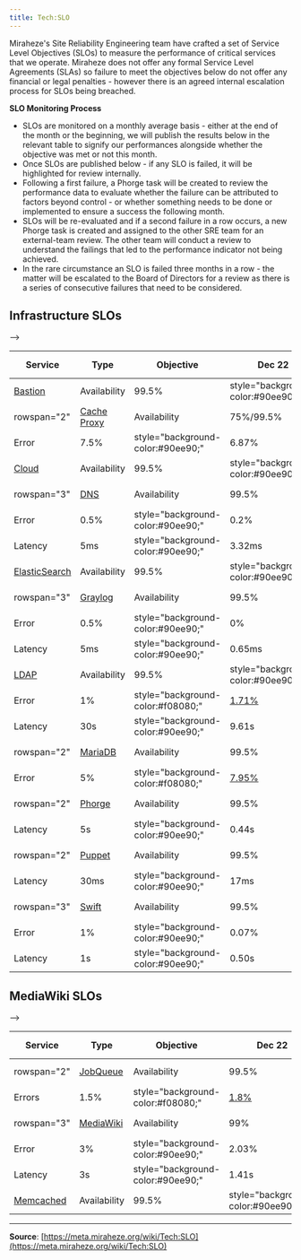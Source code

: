 ```yaml
---
title: Tech:SLO
---
```


Miraheze's Site Reliability Engineering team have crafted a set of Service Level Objectives (SLOs) to measure the performance of critical services that we operate. Miraheze does not offer any formal Service Level Agreements (SLAs) so failure to meet the objectives below do not offer any financial or legal penalties - however there is an agreed internal escalation process for SLOs being breached.

**SLO Monitoring Process**

* SLOs are monitored on a monthly average basis - either at the end of the month or the beginning, we will publish the results below in the relevant table to signify our performances alongside whether the objective was met or not this month.
* Once SLOs are published below - if any SLO is failed, it will be highlighted for review internally.
* Following a first failure, a Phorge task will be created to review the performance data to evaluate whether the failure can be attributed to factors beyond control - or whether something needs to be done or implemented to ensure a success the following month.
* SLOs will be re-evaluated and if a second failure in a row occurs, a new Phorge task is created and assigned to the other SRE team for an external-team review. The other team will conduct a review to understand the failings that led to the performance indicator not being achieved.
* In the rare circumstance an SLO is failed three months in a row - the matter will be escalated to the Board of Directors for a review as there is a series of consecutive failures that need to be considered.

## Infrastructure SLOs 

<!-- <!-- Success: style="background-color:#90ee90;" Fail: style="background-color:#f08080;" --> -->

| Service | Type | Objective | Dec 22 | Jan 23 | Feb 23 | Mar 23 | Apr 23 | May 23 | Jun 23 | Jul 23 | Aug 23 | Sep 23 | Oct 23 | Nov 23 |
| --- | --- | --- | --- | --- | --- | --- | --- | --- | --- | --- | --- | --- | --- | --- |
| [Bastion](https://meta.miraheze.org/wiki/Tech:Bastion) | Availability | 99.5% | style="background-color:#90ee90;" | 100% | style="background-color:#90ee90;" | 100% | style="background-color:#90ee90;" | 100% |
| rowspan="2" | [Cache Proxy](Tech:Varnish.md) | Availability | 75%/99.5% | style="background-color:#90ee90;" | 75%/99.5% | style="background-color:#90ee90;" | 75%/99.5% | style="background-color:#90ee90;" | 75%/99.9% |
| Error | 7.5% | style="background-color:#90ee90;" | 6.87% | style="background-color:#90ee90;" | 3.81% | style="background-color:#90ee90;" | 4.16% |
| [Cloud](Tech:Proxmox.md) | Availability | 99.5% | style="background-color:#90ee90;" | 100% | style="background-color:#90ee90;" | 100% | style="background-color:#90ee90;" | 100% |
| rowspan="3" | [DNS](Tech:DNS.md) | Availability | 99.5% | style="background-color:#90ee90;" | 100% | style="background-color:#90ee90;" | 100% | style="background-color:#90ee90;" | 100% |
| Error | 0.5% | style="background-color:#90ee90;" | 0.2% | style="background-color:#90ee90;" | 0.15% | style="background-color:#90ee90;" | 0.16% |
| Latency | 5ms | style="background-color:#90ee90;" | 3.32ms | style="background-color:#90ee90;" | 3.23ms | style="background-color:#90ee90;" | 3.43ms |
| [ElasticSearch](https://meta.miraheze.org/wiki/Tech:ElasticSearch) | Availability | 99.5% | style="background-color:#90ee90;" | 100% | style="background-color:#90ee90;" | 100% | style="background-color:#90ee90;" | 100% |
| rowspan="3" | [Graylog](Tech:Graylog.md) | Availability | 99.5% | style="background-color:#90ee90;" | 100% | style="background-color:#90ee90;" | 100% | style="background-color:#90ee90;" | 100% |
| Error | 0.5% | style="background-color:#90ee90;" | 0% | style="background-color:#90ee90;" | 0% | style="background-color:#90ee90;" | 0% |
| Latency | 5ms | style="background-color:#90ee90;" | 0.65ms | style="background-color:#90ee90;" | 0.75ms | style="background-color:#90ee90;" | 1.01ms |
| [LDAP](Tech:Ldap.md) | Availability | 99.5% | style="background-color:#90ee90;" | 100% | style="background-color:#90ee90;" | 100% | style="background-color:#90ee90;" | 100% |
| Error | 1% | style="background-color:#f08080;" | [1.71%](https://meta.miraheze.org/wiki/phorge:T10216) | style="background-color:#90ee90;" | 0.34% | style="background-color:#90ee90;" | 0.83% |
| Latency | 30s | style="background-color:#90ee90;" | 9.61s | style="background-color:#90ee90;" | 10.80s | style="background-color:#90ee90;" | 28.08s |
| rowspan="2" | [MariaDB](Tech:MariaDB.md) | Availability | 99.5% | style="background-color:#f08080;" | [98.7%](https://meta.miraheze.org/wiki/phorge:T10217) | style="background-color:#90ee90;" | 100% | style="background-color:#90ee90;" | 100% |
| Error | 5% | style="background-color:#f08080;" | [7.95%](https://meta.miraheze.org/wiki/phorge:T10217) | style="background-color:#90ee90;" | 0.01% | style="background-color:#90ee90;" | 0.01% |
| rowspan="2" | [Phorge](Tech:Phorge.md) | Availability | 99.5% | style="background-color:#90ee90;" | 100% | style="background-color:#90ee90;" | 99.90% | style="background-color:#90ee90;" | 99.90% |
| Latency | 5s | style="background-color:#90ee90;" | 0.44s | style="background-color:#90ee90;" | 0.57s | style="background-color:#90ee90;" | 0.64s |
| rowspan="2" | [Puppet](Tech:Puppet.md) | Availability | 99.5% | style="background-color:#90ee90;" | 100% | style="background-color:#90ee90;" | 100% | style="background-color:#90ee90;" | 99.99% |
| Latency | 30ms | style="background-color:#90ee90;" | 17ms | style="background-color:#90ee90;" | 18.40ms | style="background-color:#90ee90;" | 20.90ms |
| rowspan="3" | [Swift](Tech:Swift.md) | Availability | 99.5% | style="background-color:#90ee90;" | 100% | style="background-color:#90ee90;" | 100% | style="background-color:#90ee90;" | 100% |
| Error | 1% | style="background-color:#90ee90;" | 0.07% | style="background-color:#f08080;" | [1.06%](https://meta.miraheze.org/wiki/phorge:T10434) | style="background-color:#90ee90;" | 0.75% |
| Latency | 1s | style="background-color:#90ee90;" | 0.50s | style="background-color:#90ee90;" | 0.54s | style="background-color:#90ee90;" | 0.52s |

## MediaWiki SLOs

<!-- <!-- Success: style="background-color:#90ee90;" Fail: style="background-color:#f08080;" --> -->

| Service | Type | Objective | Dec 22 | Jan 23 | Feb 23 | Mar 23 | Apr 23 | May 23 | Jun 23 | Jul 23 | Aug 23 | Sep 23 | Oct 23 | Nov 23 |
| --- | --- | --- | --- | --- | --- | --- | --- | --- | --- | --- | --- | --- | --- | --- |
| rowspan="2" | [JobQueue](https://meta.miraheze.org/wiki/Tech:MediaWiki_appserver#Jobrunner) | Availability | 99.5% | style="background-color:#f08080;" | [95.30%](https://meta.miraheze.org/wiki/phorge:T10218) | style="background-color:#90ee90;" | 99.90% | style="background-color:#90ee90;" | 100% |
| Errors | 1.5% | style="background-color:#f08080;" | [1.8%](https://meta.miraheze.org/wiki/phorge:T10218) | style="background-color:#f08080;" | [3.37%](https://meta.miraheze.org/wiki/phorge:T10218) | style="background-color:#90ee90;" | 0.02% |
| rowspan="3" | [MediaWiki](Tech:MediaWiki_appserver.md) | Availability | 99% | style="background-color:#f08080;" | [96.5%](https://meta.miraheze.org/wiki/phorge:T10219) | style="background-color:#90ee90;" | 99.30% | style="background-color:#90ee90;" | 99.50% |
| Error | 3% | style="background-color:#90ee90;" | 2.03% | style="background-color:#90ee90;" | 1.54% | style="background-color:#90ee90;" | 0.35% |
| Latency | 3s | style="background-color:#90ee90;" | 1.41s | style="background-color:#90ee90;" | 1.41s | style="background-color:#90ee90;" | 1.35s |
| [Memcached](Tech:Memcached.md) | Availability | 99.5% | style="background-color:#90ee90;" | 100% | style="background-color:#90ee90;" | 100% | style="background-color:#90ee90;" | 100% |

----
**Source**: [https://meta.miraheze.org/wiki/Tech:SLO](https://meta.miraheze.org/wiki/Tech:SLO)